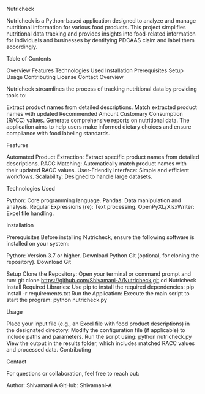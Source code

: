Nutricheck

Nutricheck is a Python-based application designed to analyze and manage nutritional information for various food products. This project simplifies nutritional data tracking and provides insights into food-related information for individuals and businesses by dentifying PDCAAS claim and label them accordingly.

Table of Contents

Overview
Features
Technologies Used
Installation
Prerequisites
Setup
Usage
Contributing
License
Contact
Overview

Nutricheck streamlines the process of tracking nutritional data by providing tools to:

Extract product names from detailed descriptions.
Match extracted product names with updated Recommended Amount Customary Consumption (RACC) values.
Generate comprehensive reports on nutritional data.
The application aims to help users make informed dietary choices and ensure compliance with food labeling standards.

Features

Automated Product Extraction: Extract specific product names from detailed descriptions.
RACC Matching: Automatically match product names with their updated RACC values.
User-Friendly Interface: Simple and efficient workflows.
Scalability: Designed to handle large datasets.

Technologies Used

Python: Core programming language.
Pandas: Data manipulation and analysis.
Regular Expressions (re): Text processing.
OpenPyXL/XlsxWriter: Excel file handling.

Installation

Prerequisites
Before installing Nutricheck, ensure the following software is installed on your system:

Python: Version 3.7 or higher.
Download Python
Git (optional, for cloning the repository).
Download Git

Setup
Clone the Repository: Open your terminal or command prompt and run:
git clone https://github.com/Shivamani-A/Nutricheck.git
cd Nutricheck
Install Required Libraries: Use pip to install the required dependencies:
pip install -r requirements.txt
Run the Application: Execute the main script to start the program:
python nutricheck.py

Usage

Place your input file (e.g., an Excel file with food product descriptions) in the designated directory.
Modify the configuration file (if applicable) to include paths and parameters.
Run the script using:
python nutricheck.py
View the output in the results folder, which includes matched RACC values and processed data.
Contributing

Contact

For questions or collaboration, feel free to reach out:

Author: Shivamani A
GitHub: Shivamani-A
